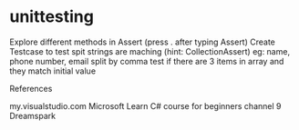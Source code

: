 # unittesting
Explore different methods in Assert (press . after typing Assert)
Create Testcase to test spit strings are maching (hint: CollectionAssert) eg: name, phone number, email split by comma
test if there are 3 items in array and they match initial value


References 

my.visualstudio.com
Microsoft Learn
C# course for beginners
channel 9
Dreamspark
